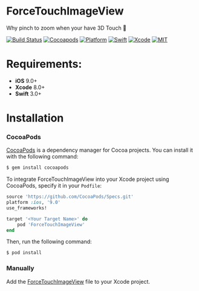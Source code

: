 # ForceTouchImageView
Why pinch to zoom when your have 3D Touch 🤔


[![Build Status](https://api.travis-ci.org/omaralbeik/ForceTouchImageView.svg?branch=master)](https://travis-ci.org/omaralbeik/ForceTouchImageView)
[![Cocoapods](https://img.shields.io/cocoapods/v/ForceTouchImageView.svg)](https://cocoapods.org/pods/ForceTouchImageView)
[![Platform](https://img.shields.io/cocoapods/p/ForceTouchImageView.svg?style=flat)](https://github.com/omaralbeik/ForceTouchImageView)
[![Swift](https://img.shields.io/badge/Swift-3.1-orange.svg)](https://swift.org)
[![Xcode](https://img.shields.io/badge/Xcode-8.3-blue.svg)](https://developer.apple.com/xcode)
[![MIT](https://img.shields.io/badge/License-MIT-red.svg)](https://opensource.org/licenses/MIT)


# Requirements:
- **iOS** 9.0+
- **Xcode** 8.0+
- **Swift** 3.0+


# Installation

### CocoaPods

[CocoaPods](http://cocoapods.org) is a dependency manager for Cocoa projects. You can install it with the following command:

```bash
$ gem install cocoapods
```

To integrate ForceTouchImageView into your Xcode project using CocoaPods, specify it in your `Podfile`:

```ruby
source 'https://github.com/CocoaPods/Specs.git'
platform :ios, '9.0'
use_frameworks!

target '<Your Target Name>' do
    pod 'ForceTouchImageView'
end
```

Then, run the following command:

```bash
$ pod install
```


### Manually

Add the [ForceTouchImageView](https://github.com/omaralbeik/ForceTouchImageView/blob/master/Source/ForceTouchImageView.swift) file to your Xcode project.
